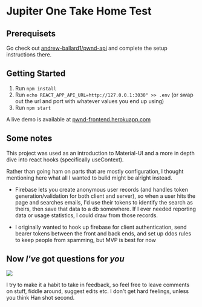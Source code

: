 # Jupiter One Take Home Test

## Prerequisets


Go check out <a href="https://github.com/andrew-ballard1/pwnd-api" target="_blank">andrew-ballard1/pwnd-api</a> and complete the setup instructions there.


## Getting Started
1. Run `npm install`
2. Run `echo REACT_APP_API_URL=http://127.0.0.1:3030" >> .env` (or swap out the url and port with whatever values you end up using)
3. Run `npm start`


A live demo is available at <a href="https://pwnd-frontend.herokuapp.com">pwnd-frontend.herokuapp.com</a>

## Some notes


This project was used as an introduction to Material-UI and a more in depth dive into react hooks (specifically useContext).

Rather than going ham on parts that are mostly configuration, I thought mentioning here what all I wanted to bulid might be alright instead.

- Firebase lets you create anonymous user records (and handles token generation/validation for both client and server), so when a user hits the page and searches emails, I'd use their tokens to identify the search as theirs, then save that data to a db somewhere. If I ever needed reporting data or usage statistics, I could draw from those records.

- I originally wanted to hook up firebase for client authentication, send bearer tokens between the front and back ends, and set up ddos rules to keep people from spamming, but MVP is best for now

## Now _I've_ got questions for _you_


<img src="https://media.giphy.com/media/MQwnNsDJ1MJZ0E0w1u/giphy.gif" />

I try to make it a habit to take in feedback, so feel free to leave comments on stuff, fiddle around, suggest edits etc. I don't get hard feelings, unless you think Han shot second.

